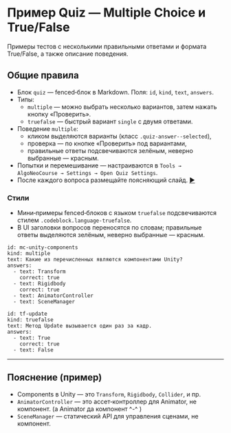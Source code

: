 # Пример Quiz — Multiple Choice и True/False

Примеры тестов с несколькими правильными ответами и формата True/False, а также описание поведения.

## Общие правила
- Блок `quiz` — fenced‑блок в Markdown. Поля: `id`, `kind`, `text`, `answers`.
- Типы:
  - `multiple` — можно выбрать несколько вариантов, затем нажать кнопку «Проверить».
  - `truefalse` — быстрый вариант `single` с двумя ответами.
- Поведение `multiple`:
  - кликом выделяются варианты (класс `.quiz-answer--selected`),
  - проверка — по кнопке «Проверить» под вариантами,
  - правильные ответы подсвечиваются зелёным, неверно выбранные — красным.
- Попытки и перемешивание — настраиваются в `Tools → AlgoNeoCourse → Settings → Open Quiz Settings`.
- После каждого вопроса размещайте поясняющий слайд. [▶](unity://slide?dir=next)

### Стили
- Мини‑примеры fenced‑блоков с языком `truefalse` подсвечиваются стилем `.codeblock.language-truefalse`.
- В UI заголовки вопросов переносятся по словам; правильные ответы выделяются зелёным, неверно выбранные — красным.

```quiz
id: mc-unity-components
kind: multiple
text: Какие из перечисленных являются компонентами Unity?
answers:
  - text: Transform
    correct: true
  - text: Rigidbody
    correct: true
  - text: AnimatorController
  - text: SceneManager
```

```quiz
id: tf-update
kind: truefalse
text: Метод Update вызывается один раз за кадр.
answers:
  - text: True
    correct: true
  - text: False
```

---

## Пояснение (пример)

- Components в Unity — это `Transform`, `Rigidbody`, `Collider`, и пр.
- `AnimatorController` — это ассет‑контроллер для Animator, не компонент. (а Animator да компонент ^-^ )
- `SceneManager` — статический API для управления сценами, не компонент.

